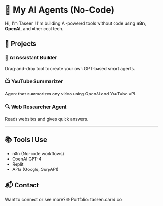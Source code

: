 # 🤖 My AI Agents (No-Code)

Hi, I'm Taseen ! I'm building AI-powered tools without code using **n8n**, **OpenAI**, and other cool tech.

## 🔧 Projects

### 🧠 AI Assistant Builder

Drag-and-drop tool to create your own GPT-based smart agents.

### 📺 YouTube Summarizer

Agent that summarizes any video using OpenAI and YouTube API.

### 🔍 Web Researcher Agent

Reads websites and gives quick answers.

---

## 📚 Tools I Use

* n8n (No-code workflows)
* OpenAI GPT-4
* Replit
* APIs (Google, SerpAPI)

## 📬 Contact

Want to connect or see more?
🌐 Portfolio: taseen.carrd.co
